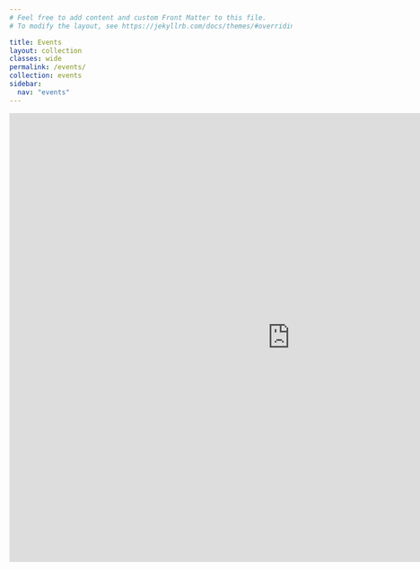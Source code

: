```yaml
---
# Feel free to add content and custom Front Matter to this file.
# To modify the layout, see https://jekyllrb.com/docs/themes/#overriding-theme-defaults

title: Events
layout: collection
classes: wide
permalink: /events/
collection: events
sidebar:
  nav: "events"
---
```

<iframe src="https://calendar.google.com/calendar/embed?src=eventscavanaugh%40gmail.com&ctz=America%2FLos_Angeles" style="border: 0" width="1000" height="800" frameborder="0" scrolling="no"></iframe>